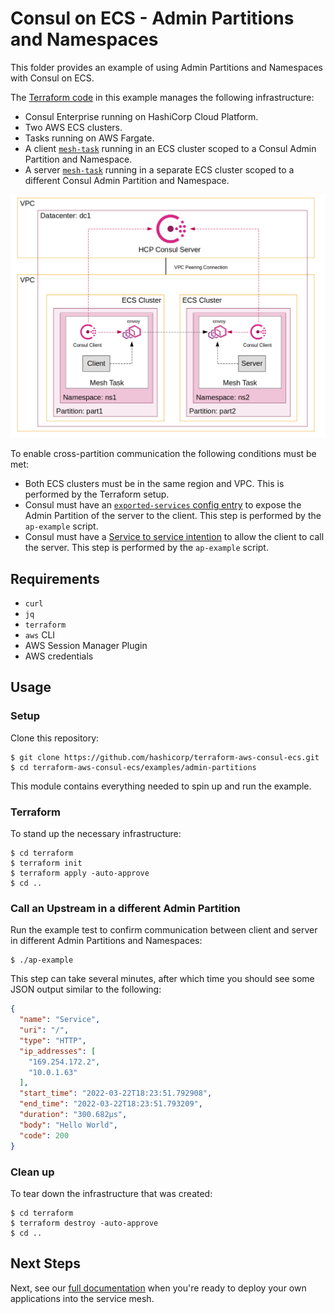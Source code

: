 # Consul on ECS - Admin Partitions and Namespaces

This folder provides an example of using Admin Partitions and Namespaces with Consul on ECS.

The [Terraform code](./terraform/) in this example manages the following infrastructure:
- Consul Enterprise running on HashiCorp Cloud Platform.
- Two AWS ECS clusters.
- Tasks running on AWS Fargate.
- A client [`mesh-task`](../../modules/mesh-task/) running in an ECS cluster scoped to a Consul Admin Partition and Namespace.
- A server [`mesh-task`](../../modules/mesh-task/) running in a separate ECS cluster scoped to a different Consul Admin Partition and Namespace.

![Admin Partitions Example](../../_docs/ap-example.png)

To enable cross-partition communication the following conditions must be met:
- Both ECS clusters must be in the same region and VPC. This is performed by the Terraform setup.
- Consul must have an [`exported-services` config entry](https://www.consul.io/docs/connect/config-entries/exported-services) to expose the Admin Partition of the server to the client. This step is performed by the `ap-example` script.
- Consul must have a [Service to service intention](https://www.consul.io/docs/connect/intentions) to allow the client to call the server.  This step is performed by the `ap-example` script.

## Requirements

* `curl`
* `jq`
* `terraform`
* `aws` CLI
* AWS Session Manager Plugin
* AWS credentials

## Usage

### Setup

Clone this repository:

```console
$ git clone https://github.com/hashicorp/terraform-aws-consul-ecs.git
$ cd terraform-aws-consul-ecs/examples/admin-partitions
```

This module contains everything needed to spin up and run the example.

### Terraform

To stand up the necessary infrastructure:

```console
$ cd terraform
$ terraform init
$ terraform apply -auto-approve
$ cd ..
```

### Call an Upstream in a different Admin Partition

Run the example test to confirm communication between client and server in different Admin Partitions and Namespaces:

```console
$ ./ap-example
```

This step can take several minutes, after which time you should see some JSON output similar to the following:

```json
{
  "name": "Service",
  "uri": "/",
  "type": "HTTP",
  "ip_addresses": [
    "169.254.172.2",
    "10.0.1.63"
  ],
  "start_time": "2022-03-22T18:23:51.792908",
  "end_time": "2022-03-22T18:23:51.793209",
  "duration": "300.682µs",
  "body": "Hello World",
  "code": 200
}
```

### Clean up

To tear down the infrastructure that was created:

```console
$ cd terraform
$ terraform destroy -auto-approve
$ cd ..
```

## Next Steps

Next, see our [full documentation](https://www.consul.io/docs/ecs) when you're ready to deploy your own applications
into the service mesh.
